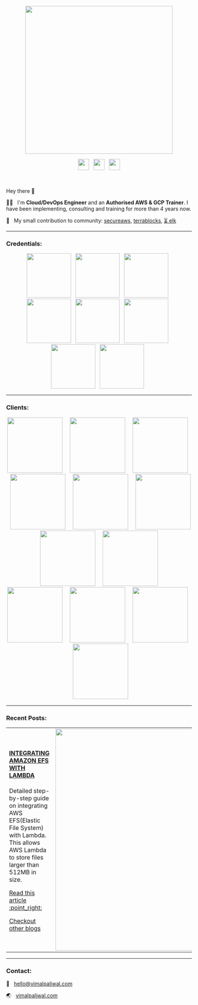 <p align="center"><a href="https://vimalpaliwal.com"><img width=400 src="https://vimalpaliwal.com/images/logo.svg" /></a></p>

<p align="center"><a href="https://medium.com/@vimalpaliwal.com"><img width=30 src="https://upload.wikimedia.org/wikipedia/commons/e/ec/Medium_logo_Monogram.svg" /></a> &nbsp; <a href="https://linkedin.com/in/paliwalvimal"><img width=30 src="https://media-exp1.licdn.com/dms/image/C4D0BAQGyOWvr4W0Pow/company-logo_200_200/0?e=2159024400&v=beta&t=itrwplyUUwPAVxqxN8THySQds9p401UaOtZIurSBVnA" /></a> &nbsp; <a href="https://github.com/terrablocks"><img width=30 src="https://vimalpaliwal.com/images/terrablocks.png" /></a></p>

<br/>

Hey there 👋

:man_technologist: &nbsp; I'm **Cloud/DevOps Engineer** and an **Authorised AWS & GCP Trainer**. I have been implementing, consulting and training for more than 4 years now.

:open_book: &nbsp; My small contribution to community: [secureaws](https://github.com/paliwalvimal/secureaws), [terrablocks](https://github.com/terrablocks), [:hourglass_flowing_sand: elk](https://github.com/paliwalvimal/elk)

***

### Credentials:
<p align="center">
    <img width=120 src="https://vimalpaliwal.com/images/certificates/aws-aai.png" /> &nbsp; 
    <img width=120 src="https://vimalpaliwal.com/images/certificates/aws-sap.png" /> &nbsp; 
    <img width=120 src="https://vimalpaliwal.com/images/certificates/aws-ss.png" /> &nbsp; 
    <img width=120 src="https://vimalpaliwal.com/images/certificates/aws-saa.png" /> &nbsp; 
    <img width=120 src="https://vimalpaliwal.com/images/certificates/aws-da.png" /> &nbsp; 
    <img width=120 src="https://vimalpaliwal.com/images/certificates/aws-soa.png" /> &nbsp; 
    <img width=120 src="https://vimalpaliwal.com/images/certificates/gcp-cca.png" /> &nbsp; 
    <img width=120 src="https://vimalpaliwal.com/images/certificates/gcp-cce.png" /> &nbsp; 
</p>

***

### Clients:
<p align="center">
    <img width=150 src="https://vimalpaliwal.com/images/clients/modus-create.png" /> &nbsp;  &nbsp; 
    <img width=150 src="https://vimalpaliwal.com/images/clients/coditas.png" /> &nbsp;  &nbsp; 
    <img width=150 src="https://vimalpaliwal.com/images/clients/toptal.png" /> &nbsp;  &nbsp; 
    <img width=150 src="https://vimalpaliwal.com/images/clients/trainocate.png" /> &nbsp;  &nbsp; 
    <img width=150 src="https://vimalpaliwal.com/images/clients/whizlabs.png" /> &nbsp;  &nbsp; 
    <img width=150 src="https://vimalpaliwal.com/images/clients/eximchain.png" /> &nbsp;  &nbsp; 
    <img width=150 src="https://vimalpaliwal.com/images/clients/greatlearning.png" /> &nbsp;  &nbsp; 
    <img width=150 src="https://vimalpaliwal.com/images/clients/ucb-bank.png" /> &nbsp;  &nbsp; 
    <img width=150 src="https://vimalpaliwal.com/images/clients/ge.png" /> &nbsp;  &nbsp; 
    <img width=150 src="https://vimalpaliwal.com/images/clients/mindtree.png" /> &nbsp;  &nbsp; 
    <img width=150 src="https://vimalpaliwal.com/images/clients/ltts.png" /> &nbsp;  &nbsp; 
    <img width=150 src="https://vimalpaliwal.com/images/clients/harman.svg" />
</p>

***

### Recent Posts:
<table style="border: none; width: 100%">
    <tr>
        <td style="border: none;">
            <h4><a href="https://medium.com/@vimalpaliwal.com/how-to-integrate-amazon-efs-with-lambda-f186c02893b4">INTEGRATING AMAZON EFS WITH LAMBDA</a></h4>
            <p>Detailed step-by-step guide on integrating AWS EFS(Elastic File System) with Lambda. This allows AWS Lambda to store files larger than 512MB in size.</p>
            <p><a href="https://medium.com/@vimalpaliwal.com/how-to-integrate-amazon-efs-with-lambda-f186c02893b4">Read this article :point_right:</a></p>
            <p><a href="https://vimalpaliwal.com/#blogs">Checkout other blogs</a></p>
        </td>
        <td style="border: none;"><a href="https://medium.com/@vimalpaliwal.com/how-to-integrate-amazon-efs-with-lambda-f186c02893b4"><img width=600 src="https://vimalpaliwal.com/blog/2020/06/2605f3a304/blog-1.jpg" /></a></td>
    </tr>
</table>

***
### Contact:
:e-mail: &nbsp; [hello@vimalpaliwal.com](mailto:hello@vimalpaliwal.com)

:earth_asia: &nbsp; [vimalpaliwal.com](https://vimalpaliwal.com)

<!--
**paliwalvimal/paliwalvimal** is a ✨ _special_ ✨ repository because its `README.md` (this file) appears on your GitHub profile.

Here are some ideas to get you started:

- 🔭 I’m currently working on ...
- 🌱 I’m currently learning ...
- 👯 I’m looking to collaborate on ...
- 🤔 I’m looking for help with ...
- 💬 Ask me about ...
- 📫 How to reach me: ...
- 😄 Pronouns: ...
- ⚡ Fun fact: ...
-->
